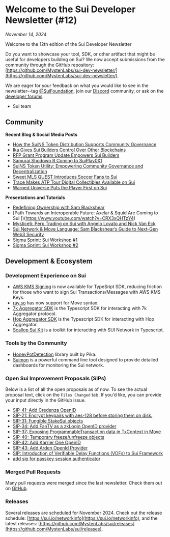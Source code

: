 # Welcome to the Sui Developer Newsletter (#12)

_November 14, 2024_

Welcome to the 12th edition of the Sui Developer Newsletter 

Do you want to showcase your tool, SDK, or other artifact that might be useful for developers building on Sui? We now accept submissions from the community through the GitHub repository: [https://github.com/MystenLabs/sui-dev-newsletter/](https://github.com/MystenLabs/sui-dev-newsletter/).

We are eager for your feedback on what you would like to see in the newsletter--tag [@SuiFoundation](https://twitter.com/@SuiFoundation), join our [Discord](https://discord.gg/sui) community, or ask on the [developer forums](https://forums.sui.io/).

- Sui team

## Community

**Recent Blog & Social Media Posts**
* [How the SuiNS Token Distribution Supports Community Governance](https://blog.sui.io/suins-ns-token-distribution-plan/)
* [Ika Gives Sui Builders Control Over Other Blockchains](https://blog.sui.io/ika-dwallet-mpc-network-interoperability/)
* [RFP Grant Program Update Empowers Sui Builders](https://blog.sui.io/revamp-request-for-grant-proposals/)
* [Samurai Shodown R Coming to SuiPlay0X1](https://blog.sui.io/samurai-showdown-suiplay0x1-lumiwave/)
* [SuiNS Token Utility: Empowering Community Governance and Decentralization](https://blog.sui.io/ns-token-utility/)
* [Sweet MLS QUEST Introduces Soccer Fans to Sui](https://blog.sui.io/sweet-mls-quest-soccer-nft-collectibles/)
* [Trace Makes ATP Tour Digital Collectibles Available on Sui](https://blog.sui.io/trace-digital-sports-collectibles/)
* [Warped Universe Puts the Player First on Sui](https://blog.sui.io/warped-universe-games-multi-genre-gameplay/)

**Presentations and Tutorials**
* [Redefining Ownership with Sam Blackshear](https://www.youtube.com/watch?v=aTBCWpQbrlY)
* [Path Towards an Interoperable Future: Axelar & Squid Are Coming to Sui ])(https://www.youtube.com/watch?v=CRX3xQHTzY4)
* [Mysticeti: Perp Trading on Sui with Angelo Lovato and Nick Van Eck ](https://www.youtube.com/watch?v=y_h8FMb-N6E)
* [Sui Network & Move Language: Sam Blackshear’s Guide to Next-Gen Web3 Security](https://www.youtube.com/watch?v=AJgB0qCrCGc)
* [Sigma Sprint: Sui Workshop #1](https://www.youtube.com/watch?v=EP6EfaXcoE4)
* [Sigma Sprint: Sui Workshop #2](https://www.youtube.com/watch?v=k0KJiD3vQz4)

## Development & Ecosystem

### Development Experience on Sui
* [AWS KMS Signing](https://www.npmjs.com/package/@mysten/kms) is now available for TypeSript SDK, reducing friction for those who want to sign Sui Transactions/Messages with AWS KMS Keys.
* [ray.so](https://ray.so/) has now support for Move syntax.
* [7k Aggregator SDK](https://github.com/7k-ag/7k-sdk-ts) is the Typescript SDK for interacting with 7k Aggregator protocol.
* [Hop Aggregator SDK](https://docs.hop.ag/hop-sdk) is the Typescript SDK for interacting with Hop Aggregator.
* [Scallop Sui Kit](https://github.com/scallop-io/sui-kit) is a toolkit for interacting with SUI Network in Typescript.

### Tools by the Community
* [HoneyPotDetection](https://github.com/SuiSec/HoneyPotDetectionOnSui) library built by Pika.
* [Suimon](https://github.com/bartosian/suimon) is a powerful command line tool designed to provide detailed dashboards for monitoring the Sui network.

### Open Sui Improvement Proposals (SIPs)

Below is a list of all the open proposals as of now. To see the actual proposal text, click on the `Files Changed` tab. If you'd like, you can provide your input directly in the GitHub issue.
* [SIP-41: Add Credenza OpenID](https://github.com/sui-foundation/sips/pull/41)
* [SIP-21: Encrypt keypairs with aes-128 before storing them on disk.](https://github.com/sui-foundation/sips/pull/21)
* [SIP-31: Fungible StakeSui objects](https://github.com/sui-foundation/sips/pull/31)
* [SIP-34: Add FanTV as a zkLogin OpenID provider](https://github.com/sui-foundation/sips/pull/34)
* [SIP-37: Exposing ProgrammableTransaction data in TxContext in Move](https://github.com/sui-foundation/sips/pull/37)
* [SIP-40: Temporary freeze/unfreeze objects](https://github.com/sui-foundation/sips/pull/40)
* [SIP-42: Add Karrier One OpenID](https://github.com/sui-foundation/sips/pull/42)
* [SIP-43: Add Arden OpenId Provider](https://github.com/sui-foundation/sips/pull/43)
* [SIP: Introduction of Verifiable Delay Functions (VDFs) to Sui Framework](https://github.com/sui-foundation/sips/pull/38)
* [add sip for passkey session authenticator](https://github.com/sui-foundation/sips/pull/36)

### Merged Pull Requests

Many pull requests were merged since the last newsletter. Check them out on [GitHub](https://github.com/search?q=is%3Apr%20-author%3Aapp%2Fsui-merge-bot%20org%3Amystenlabs%20repo%3Asui%20is%3Amerged%20merged%3A2024-09-16..2024-11-012&type=pullrequests).

### Releases
Several releases are scheduled for November 2024. Check out the release schedule: [https://sui.io/networkinfo](https://sui.io/networkinfo), and the latest releases: [https://github.com/MystenLabs/sui/releases](https://github.com/MystenLabs/sui/releases).
